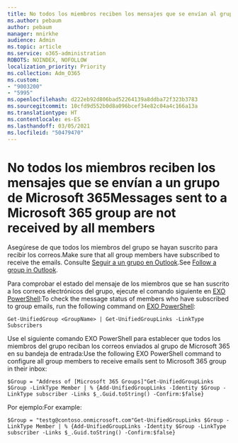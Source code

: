 ```yaml
---
title: No todos los miembros reciben los mensajes que se envían al grupo de Microsoft 365
ms.author: pebaum
author: pebaum
manager: mnirkhe
audience: Admin
ms.topic: article
ms.service: o365-administration
ROBOTS: NOINDEX, NOFOLLOW
localization_priority: Priority
ms.collection: Adm_O365
ms.custom:
- "9003200"
- "5995"
ms.openlocfilehash: d222eb92d806bad52264139a8ddba72f323b3783
ms.sourcegitcommit: 10cfd9d552b0d8a096bcef34e82c04a4c166a13a
ms.translationtype: HT
ms.contentlocale: es-ES
ms.lasthandoff: 03/05/2021
ms.locfileid: "50479470"
---
```

# <a name="messages-sent-to-a-microsoft-365-group-are-not-received-by-all-members"></a><span data-ttu-id="feae1-102">No todos los miembros reciben los mensajes que se envían a un grupo de Microsoft 365</span><span class="sxs-lookup"><span data-stu-id="feae1-102">Messages sent to a Microsoft 365 group are not received by all members</span></span>

<span data-ttu-id="feae1-103">Asegúrese de que todos los miembros del grupo se hayan suscrito para recibir los correos.</span><span class="sxs-lookup"><span data-stu-id="feae1-103">Make sure that all group members have subscribed to receive the emails.</span></span> <span data-ttu-id="feae1-104">Consulte [Seguir a un grupo en Outlook](https://support.microsoft.com/office/e147fc19-f548-4cd2-834f-80c6235b7c36).</span><span class="sxs-lookup"><span data-stu-id="feae1-104">See [Follow a group in Outlook](https://support.microsoft.com/office/e147fc19-f548-4cd2-834f-80c6235b7c36).</span></span>  

<span data-ttu-id="feae1-105">Para comprobar el estado del mensaje de los miembros que se han suscrito a los correos electrónicos del grupo, ejecute el comando siguiente en [EXO PowerShell](https://docs.microsoft.com/powershell/exchange/connect-to-exchange-online-powershell?view=exchange-ps&preserve-view=true):</span><span class="sxs-lookup"><span data-stu-id="feae1-105">To check the message status of members who have subscribed to group emails, run the following command on [EXO PowerShell](https://docs.microsoft.com/powershell/exchange/connect-to-exchange-online-powershell?view=exchange-ps&preserve-view=true):</span></span>

`Get-UnifiedGroup <GroupName> | Get-UnifiedGroupLinks -LinkType Subscribers`

<span data-ttu-id="feae1-106">Use el siguiente comando EXO PowerShell para establecer que todos los miembros del grupo reciban los correos enviados al grupo de Microsoft 365 en su bandeja de entrada:</span><span class="sxs-lookup"><span data-stu-id="feae1-106">Use the following EXO PowerShell command to configure all group members to receive emails sent to Microsoft 365 group in their inbox:</span></span>

`$Group = "Address of [Microsoft 365 Groups]"Get-UnifiedGroupLinks $Group -LinkType Member | % {Add-UnifiedGroupLinks -Identity $Group -LinkType subscriber -Links $_.Guid.toString() -Confirm:$false}`

<span data-ttu-id="feae1-107">Por ejemplo:</span><span class="sxs-lookup"><span data-stu-id="feae1-107">For example:</span></span>

`$Group = "testg@contoso.onmicrosoft.com"Get-UnifiedGroupLinks $Group -LinkType Member | % {Add-UnifiedGroupLinks -Identity $Group -LinkType subscriber -Links $_.Guid.toString() -Confirm:$false}`
